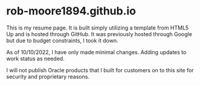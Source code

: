 # rob-moore1894.github.io
This is my resume page.  It is built simply utilizing a template from HTML5 Up and is hosted through GitHub.  It was previously hosted through Google but due to budget constraints, I took it down.  

As of 10/10/2022, I have only made minimal changes.  Adding updates to work status as needed. 

I will not publish Oracle products that I built for customers on to this site for security and proprietary reasons. 
